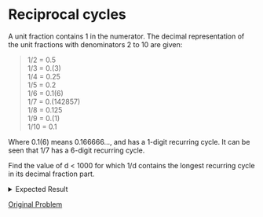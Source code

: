 # Reciprocal cycles

A unit fraction contains 1 in the numerator. The decimal representation of the unit fractions with denominators 2 to 10 are given:

> 1/2   =  0.5  
> 1/3   =  0.(3)  
> 1/4   =  0.25  
> 1/5   =  0.2  
> 1/6   =  0.1(6)  
> 1/7   =  0.(142857)  
> 1/8   =  0.125  
> 1/9   =  0.(1)  
> 1/10  =  0.1  

Where 0.1(6) means 0.166666..., and has a 1-digit recurring cycle. It can be seen that 1/7 has a 6-digit recurring cycle.

Find the value of d < 1000 for which 1/d contains the longest recurring cycle in its decimal fraction part.

<details> 
<summary>Expected Result</summary>
```
983
```
</details>

[Original Problem](https://projecteuler.net/problem=26)
